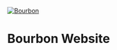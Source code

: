 [![Bourbon](http://images.thoughtbot.com/bourbon/bourbon-logo.svg)](http://bourbon.io)

# Bourbon Website
